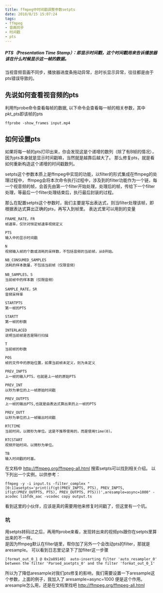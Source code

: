 ```yaml
---
title: ffmpeg中时间戳调整参数setpts
date: 2018/8/15 15:07:24
tags: 
- ffmpeg
- 音画同步
- 时间戳
- pts
---
```

#####	PTS（Presentation Time Stamp）：即显示时间戳，这个时间戳用来告诉播放器该在什么时候显示这一帧的数据。
当视音频音画不同步，播放器进度条拖动异常，总时长显示异常，往往都是由于pts错误导致的。

## 先说如何查看视音频的pts
利用ffprobe命令查看每帧的数据, 以下命令会查看每一帧的相关参数，其中pkt_pts即该帧的pts

```
ffprobe -show_frames input.mp4    

```

## 如何设置pts
如果将每一帧的pts打印出来，你会发现这是个递增的数列（除了有B帧的情况），因为pts本身就是显示时间戳嘛，当然就是越靠后越大了。
那么修复pts，就是看如何重新构造这个递增的时间戳数列。

setpts这个参数本质上是ffmpeg中实现的功能，以filter的形式集成在ffmpeg的处理过程中，
ffmpeg会将本次命令执行过程中，涉及到的filter功能作为一个链，每一个视音频的帧，会首先由第一个filter开始处理，处理后的帧，传给下一个filter处理，等最后一个filter处理结束后，执行最后封装的过程。

那么在配置setpts这个参数时，我们主要是写出表达式，则当filter处理该帧，即根据表达式算出正确的pts，再写入到帧里。
表达式里可以用到的变量

```
FRAME_RATE，FR
帧速率，仅针对恒定帧速率视频定义

PTS
输入中的显示时间戳

N
视频输入帧的个数或消耗的采样数，不包括音频的当前帧，从0开始。

NB_CONSUMED_SAMPLES
消耗的样本数量，不包括当前帧（仅限音频）

NB_SAMPLES，S
当前帧中的样本数（仅限音频）

SAMPLE_RATE，SR
音频采样率

STARTPTS
第一帧的PTS

STARTT
第一帧的秒数

INTERLACED
说明当前帧是否是隔行扫描

T
当前帧的秒数

POS
帧的文件中的原始位置，如果当前帧未定义，则为未定义

PREV_INPTS
上一帧的输入PTS，也就是上一帧的原始PTS

PREV_INT
以秒为单位的上一帧原始时间戳

PREV_OUTPTS
上一帧的输出PTS,也就是由表达式算出来的上一帧的PTS

PREV_OUTT
以秒为单位的上一帧输出时间戳

RTCTIME
当前时间，以微秒为单位。这是不推荐使用的，而是使用time(0)。

RTCSTART
视频开始时间，以微秒为单位。

TB
输入时间戳的时基。

```

在文档中 http://ffmpeg.org/ffmpeg-all.html    搜索setpts可以找到相关介绍。
以下列出一个实例，以供参考：

```
ffmpeg -y -i input.ts -filter_complex "[0:1]asetpts='print(if(gt(PREV_INPTS, PTS), PREV_INPTS, if(gt(PREV_OUTPTS, PTS), PREV_OUTPTS, PTS)))',aresample=async=1000" -acodec libfdk_aac -vcodec copy output.ts  
```

看到这里的小伙伴，应该是真的需要用他来修复时间戳了，但这里有一个坑。    

### 坑         
用setpts转码过之后，再用ffprobe来看，发现转出来的视频pts跟你在setpts里算出来的不一样。         
是因为ffmpeg默认在filter链里，帮你加了另外一个会改动pts的filter，那就是aresample。
可以看到日志里记录下了加fliter这一步骤

```
[format_out_0_1 @ 0x2a89140]  auto-inserting filter 'auto_resampler_0' between the filter 'Parsed_asetpts_0' and the filter 'format_out_0_1'
```
所以为了降低aresample对我们pts修复的影响，我们需要设置一下aresample这个参数，上面的例子，我加入了 aresample=async=1000 便是这个作用。        
aresample怎么用，还是在文档里找吧 http://ffmpeg.org/ffmpeg-all.html   

